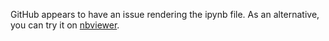 GitHub appears to have an issue rendering the ipynb file. As an alternative, you can try it on [nbviewer](https://nbviewer.jupyter.org/github/megano/storytelling/blob/master/eda/GOT-analysis.ipynb).
